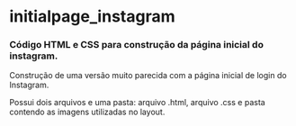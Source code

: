 # initialpage_instagram
### Código HTML e CSS para construção da página inicial do instagram.

Construção de uma versão muito parecida com a página inicial de login do Instagram.

Possui dois arquivos e uma pasta: arquivo .html, arquivo .css e pasta contendo as imagens utilizadas no layout.
